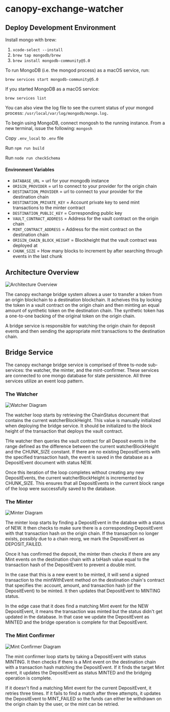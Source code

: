 # canopy-exchange-watcher

## Deploy Development Environment 

Install mongo with brew:
1. `xcode-select --install`
2. `brew tap mongodb/brew`
3. `brew install mongodb-community@5.0`

To run MongoDB (i.e. the mongod process) as a macOS service, run:

`brew services start mongodb-community@5.0`

If you started MongoDB as a macOS service:

`brew services list`

You can also view the log file to see the current status of your mongod process:
`/usr/local/var/log/mongodb/mongo.log.` 

To begin using MongoDB, connect mongosh to the running instance. From a new terminal, issue the following:
`mongosh`

Copy `.env_local` to `.env` file

Run `npm run build`

Run `node run checkSchema`

#### Environment Variables

- `DATABASE_URL` = url for your mongodb instance
- `ORIGIN_PROVIDER` = url to connect to your provider for the origin chain
- `DESTINATION_PROVIDER` = url to connect to your provider for the destination chain
- `DESTINATION_PRIVATE_KEY` = Account private key to send mint transactions to the minter contract
- `DESTINATION_PUBLIC_KEY` = Corresponding public key
- `VAULT_CONTRACT_ADDRESS` = Address for the vault contract on the origin chain
- `MINT_CONTRACT_ADDRESS` = Address for the mint contract on the destination chain
- `ORIGIN_CHAIN_BLOCK_HEIGHT` = Blockheight that the vault contract was deployed at
- `CHUNK_SIZE` = How many blocks to increment by after searching through events in the last chunk

## Architecture Overview

![Architecture Overview](https://github.com/jeevanmaathur/canopy-exchange-watcher/blob/main/media/CanopyExchangeArchitectureOverview.png)

The canopy exchange bridge system allows a user to transfer a token from an origin blockchain to a destination blockchain. It acheives this by locking the token in a vault contract on the origin chain and then minting an equal amount of synthetic token on the destination chain. The synthetic token has a one-to-one backing of the original token on the origin chain.

A bridge service is responsible for watching the origin chain for deposit events and then sending the appropriate mint transactions to the destination chain. 

## Bridge Service 

The canopy exchange bridge service is comprised of three ts-node sub-services: the watcher, the minter, and the mint-confirmer. These services are connected to one mongo database for state persistence.  All three services utilize an event loop pattern.

### The Watcher

![Watcher Diagram](https://github.com/jeevanmaathur/canopy-exchange-watcher/blob/main/media/watcherDiagram.png)

The watcher loop starts by retrieving the ChainStatus document that contains the current watcherBlockHeight. This value is manually initialized when deploying the bridge service. It should be initialized to the block height of the transaction that deploys the vault contract. 

THe watcher then queries the vault contract for all Deposit events in the range defined as the difference between the current watcherBlockHeight and the CHUNK_SIZE constant. If there are no existing DepositEvents with the specified transaction hash, the event is saved in the database as a DepositEvent document with status NEW.

Once this iteration of the loop completes without creating any new DepositEvents, the current watcherBlockHeight is incremented by CHUNK_SIZE. This ensures that all DepositEvents in the current block range of the loop were successfully saved to the database.

### The Minter

![Minter Diagram](https://github.com/jeevanmaathur/canopy-exchange-watcher/blob/main/media/minterDiagram.png)

The minter loop starts by finding a DepositEvent in the databse with a status of NEW. It then checks to make sure there is a corresponding DepositEvent with that transaction hash on the origin chain. If the transaction no longer exists, possibly due to a chain reorg, we mark the DepositEvent as DEPOSIT_FAILED.

Once it has confirmed the deposit, the minter then checks if there are any Mint events on the destination chain with a txHash value equal to the transaction hash of the DepositEvent to prevent a double mint.

In the case that this is a new event to be minted, it will send a signed transaction to the mintWithEvent method on the destination chain's contract that specifies the: account, amount, and transaction hash (of the DepositEvent) to be minted. It then updates that DepositEvent to MINTING status.

In the edge case that it does find a matching Mint event for the NEW DepositEvent, it means the transaction was minted but the status didn't get updated in the database. In that case we update the DepositEvent as MINTED and the bridge operation is complete for that DepositEvent. 

### The Mint Confirmer

![Mint Confirmer Diagram](https://github.com/jeevanmaathur/canopy-exchange-watcher/blob/main/media/mintConfirmerDiagram.png)

The mint confirmer loop starts by taking a DepositEvent with status MINTING. It then checks if there is a Mint event on the destination chain with a transaction hash matching the DepositEvent. If it finds the target Mint event, it updates the DepositEvent as status MINTED and the bridging operation is complete. 

If it doesn't find a matching Mint event for the current DepositEvent, it retries three times. If it fails to find a match after three attempts, it updates the DepositEvent to MINT_FAILED so the funds can either be withdrawn on the origin chain by the user, or the mint can be retried. 
